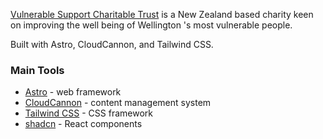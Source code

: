 [Vulnerable Support Charitable Trust](https://vsctrust.org.nz) is a New Zealand based charity keen on improving the well being of Wellington 's most vulnerable people.

Built with Astro, CloudCannon, and Tailwind CSS.

### Main Tools

- [Astro](https://astro.build/) - web framework
- [CloudCannon](https://cloudcannon.com/) - content management system
- [Tailwind CSS](https://tailwindcss.com/) - CSS framework
- [shadcn](https://ui.shadcn.com/) - React components

